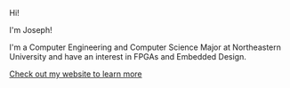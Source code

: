 Hi!

I'm Joseph!

I'm a Computer Engineering and Computer Science Major at Northeastern University and have an interest in FPGAs and Embedded Design.

[Check out my website to learn more](https://jberman.dev)

